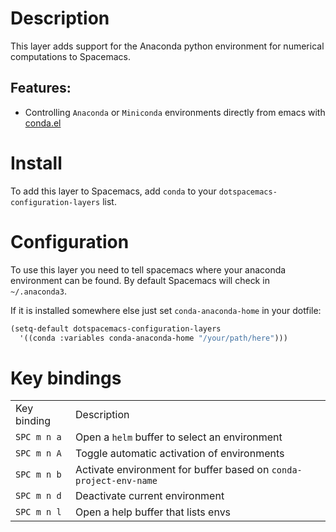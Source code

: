 # Description

This layer adds support for the Anaconda python environment for
numerical computations to Spacemacs.

## Features:

-   Controlling `Anaconda` or `Miniconda` environments directly from
    emacs with [conda.el](https://github.com/necaris/conda.el)

# Install

To add this layer to Spacemacs, add `conda` to your
`dotspacemacs-configuration-layers` list.

# Configuration

To use this layer you need to tell spacemacs where your anaconda
environment can be found. By default Spacemacs will check in
`~/.anaconda3`.

If it is installed somewhere else just set `conda-anaconda-home` in your
dotfile:

``` commonlisp
(setq-default dotspacemacs-configuration-layers
  '((conda :variables conda-anaconda-home "/your/path/here")))
```

# Key bindings

|             |                                                                   |
|-------------|-------------------------------------------------------------------|
| Key binding | Description                                                       |
| `SPC m n a` | Open a `helm` buffer to select an environment                     |
| `SPC m n A` | Toggle automatic activation of environments                       |
| `SPC m n b` | Activate environment for buffer based on `conda-project-env-name` |
| `SPC m n d` | Deactivate current environment                                    |
| `SPC m n l` | Open a help buffer that lists envs                                |
